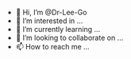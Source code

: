 - 👋 Hi, I’m @Dr-Lee-Go
- 👀 I’m interested in ...
- 🌱 I’m currently learning ...
- 💞️ I’m looking to collaborate on ...
- 📫 How to reach me ...

<!---
Dr-Lee-Go/Dr-Lee-Go is a ✨ special ✨ repository because its `README.md` (this file) appears on your GitHub profile.
You can click the Preview link to take a look at your changes.
--->
